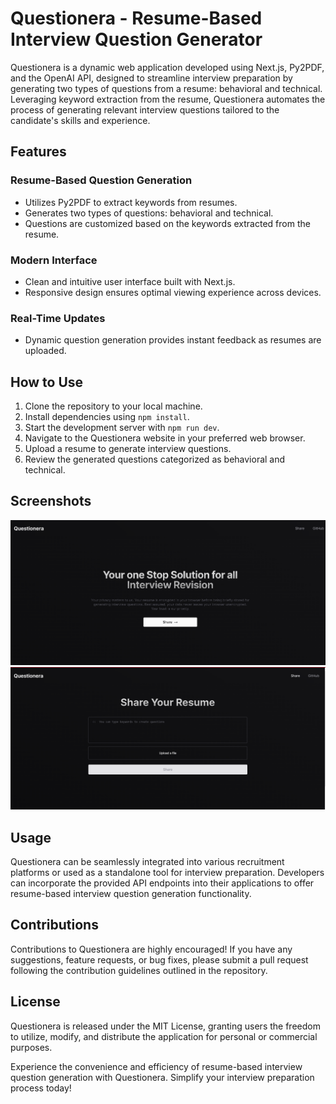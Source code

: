 # Questionera - Resume-Based Interview Question Generator

Questionera is a dynamic web application developed using Next.js, Py2PDF, and the OpenAI API, designed to streamline interview preparation by generating two types of questions from a resume: behavioral and technical. Leveraging keyword extraction from the resume, Questionera automates the process of generating relevant interview questions tailored to the candidate's skills and experience.

## Features

### Resume-Based Question Generation
- Utilizes Py2PDF to extract keywords from resumes.
- Generates two types of questions: behavioral and technical.
- Questions are customized based on the keywords extracted from the resume.

### Modern Interface
- Clean and intuitive user interface built with Next.js.
- Responsive design ensures optimal viewing experience across devices.

### Real-Time Updates
- Dynamic question generation provides instant feedback as resumes are uploaded.

## How to Use

1. Clone the repository to your local machine.
2. Install dependencies using `npm install`.
3. Start the development server with `npm run dev`.
4. Navigate to the Questionera website in your preferred web browser.
5. Upload a resume to generate interview questions.
6. Review the generated questions categorized as behavioral and technical.

## Screenshots

![Questionera](img/Questinera2.png)
![Questionera](img/Questionera.png)

## Usage

Questionera can be seamlessly integrated into various recruitment platforms or used as a standalone tool for interview preparation. Developers can incorporate the provided API endpoints into their applications to offer resume-based interview question generation functionality.

## Contributions

Contributions to Questionera are highly encouraged! If you have any suggestions, feature requests, or bug fixes, please submit a pull request following the contribution guidelines outlined in the repository.

## License

Questionera is released under the MIT License, granting users the freedom to utilize, modify, and distribute the application for personal or commercial purposes.

Experience the convenience and efficiency of resume-based interview question generation with Questionera. Simplify your interview preparation process today!
